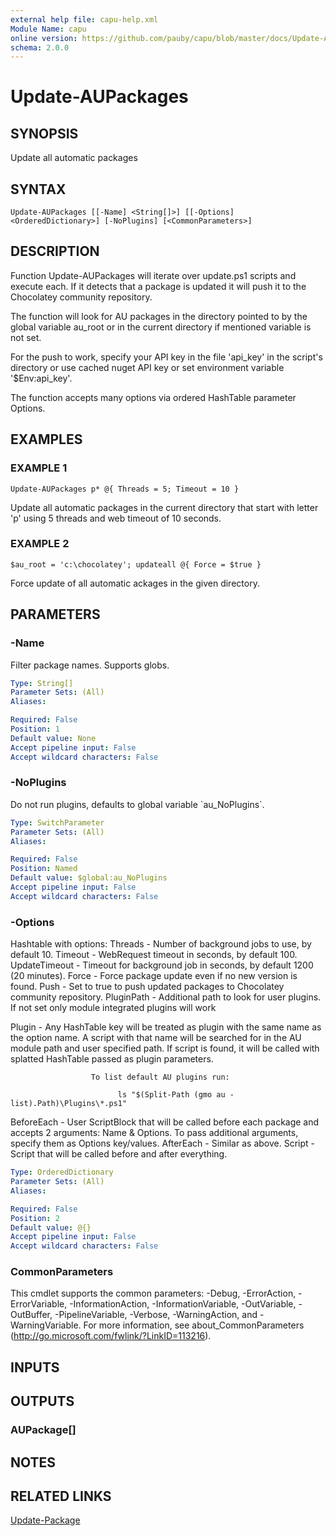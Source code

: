 ```yaml
---
external help file: capu-help.xml
Module Name: capu
online version: https://github.com/pauby/capu/blob/master/docs/Update-AUPackages.md
schema: 2.0.0
---
```


# Update-AUPackages

## SYNOPSIS
Update all automatic packages

## SYNTAX

```
Update-AUPackages [[-Name] <String[]>] [[-Options] <OrderedDictionary>] [-NoPlugins] [<CommonParameters>]
```

## DESCRIPTION
Function Update-AUPackages will iterate over update.ps1 scripts and execute each.
If it detects
that a package is updated it will push it to the Chocolatey community repository.

The function will look for AU packages in the directory pointed to by the global variable au_root
or in the current directory if mentioned variable is not set.

For the push to work, specify your API key in the file 'api_key' in the script's directory or use
cached nuget API key or set environment variable '$Env:api_key'.

The function accepts many options via ordered HashTable parameter Options.

## EXAMPLES

### EXAMPLE 1
```
Update-AUPackages p* @{ Threads = 5; Timeout = 10 }
```

Update all automatic packages in the current directory that start with letter 'p' using 5 threads
and web timeout of 10 seconds.

### EXAMPLE 2
```
$au_root = 'c:\chocolatey'; updateall @{ Force = $true }
```

Force update of all automatic ackages in the given directory.

## PARAMETERS

### -Name
Filter package names.
Supports globs.

```yaml
Type: String[]
Parameter Sets: (All)
Aliases:

Required: False
Position: 1
Default value: None
Accept pipeline input: False
Accept wildcard characters: False
```

### -NoPlugins
Do not run plugins, defaults to global variable \`au_NoPlugins\`.

```yaml
Type: SwitchParameter
Parameter Sets: (All)
Aliases:

Required: False
Position: Named
Default value: $global:au_NoPlugins
Accept pipeline input: False
Accept wildcard characters: False
```

### -Options
Hashtable with options:
  Threads           - Number of background jobs to use, by default 10.
  Timeout           - WebRequest timeout in seconds, by default 100.
  UpdateTimeout     - Timeout for background job in seconds, by default 1200 (20 minutes).
  Force             - Force package update even if no new version is found.
  Push              - Set to true to push updated packages to Chocolatey community repository.
  PluginPath        - Additional path to look for user plugins.
If not set only module integrated plugins will work

  Plugin            - Any HashTable key will be treated as plugin with the same name as the option name.
                      A script with that name will be searched for in the AU module path and user specified path.
                      If script is found, it will be called with splatted HashTable passed as plugin parameters.

                      To list default AU plugins run:

                            ls "$(Split-Path (gmo au -list).Path)\Plugins\*.ps1"

  BeforeEach        - User ScriptBlock that will be called before each package and accepts 2 arguments: Name & Options.
                      To pass additional arguments, specify them as Options key/values.
  AfterEach         - Similar as above.
  Script            - Script that will be called before and after everything.

```yaml
Type: OrderedDictionary
Parameter Sets: (All)
Aliases:

Required: False
Position: 2
Default value: @{}
Accept pipeline input: False
Accept wildcard characters: False
```

### CommonParameters
This cmdlet supports the common parameters: -Debug, -ErrorAction, -ErrorVariable, -InformationAction, -InformationVariable, -OutVariable, -OutBuffer, -PipelineVariable, -Verbose, -WarningAction, and -WarningVariable.
For more information, see about_CommonParameters (http://go.microsoft.com/fwlink/?LinkID=113216).

## INPUTS

## OUTPUTS

### AUPackage[]
## NOTES

## RELATED LINKS

[Update-Package]()

